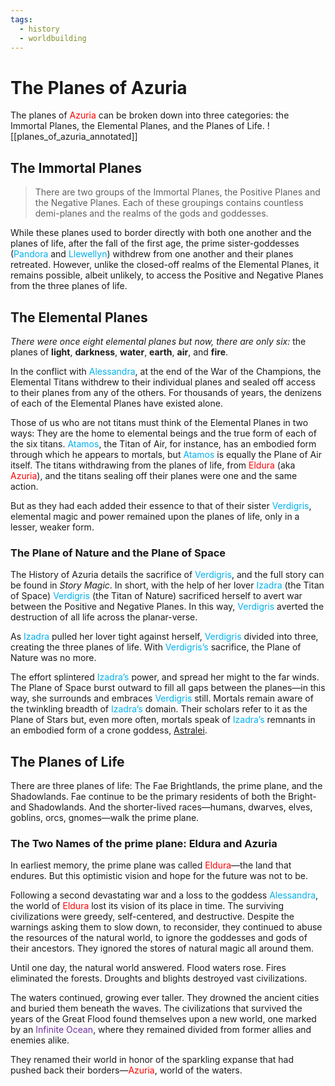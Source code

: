 ```yaml
---
tags:
  - history
  - worldbuilding
---
```


# The Planes of Azuria
The planes of <font color="#ff0000">Azuria</font> can be broken down into three categories: the Immortal Planes, the Elemental Planes, and the Planes of Life.
 ![[planes_of_azuria_annotated]]
## The Immortal Planes
 >There are two groups of the Immortal Planes, the Positive Planes and the Negative Planes. Each of these groupings contains countless demi-planes and the realms of the gods and goddesses.
 
 While these planes used to border directly with both one another and the planes of life, after the fall of the first age, the prime sister-goddesses (<font color="#00b0f0">Pandora</font> and <font color="#00b0f0">Llewellyn</font>) withdrew from one another and their planes retreated. However, unlike the closed-off realms of the Elemental Planes, it remains possible, albeit unlikely, to access the Positive and Negative Planes from the three planes of life.
 
## The Elemental Planes
*There were once eight elemental planes but now, there are only six:* the planes of **light**, **darkness**, **water**, **earth**, **air**, and **fire**.

In the conflict with <font color="#00b0f0">Alessandra</font>, at the end of the War of the Champions, the Elemental Titans withdrew to their individual planes and sealed off access to their planes from any of the others. For thousands of years, the denizens of each of the Elemental Planes have existed alone.

Those of us who are not titans must think of the Elemental Planes in two ways: They are the home to elemental beings and the true form of each of the six titans. <font color="#00b0f0">Atamos</font>, the Titan of Air, for instance, has an embodied form through which he appears to mortals, but <font color="#00b0f0">Atamos</font> is equally the Plane of Air itself. The titans withdrawing from the planes of life, from <font color="#ff0000">Eldura</font> (aka <font color="#ff0000">Azuria</font>), and the titans sealing off their planes were one and the same action.

But as they had each added their essence to that of their sister <font color="#00b0f0">Verdigris</font>, elemental magic and power remained upon the planes of life, only in a lesser, weaker form.
### The Plane of Nature and the Plane of Space
The History of Azuria details the sacrifice of <font color="#00b0f0">Verdigris</font>, and the full story can be found in _Story Magic_. In short, with the help of her lover <font color="#00b0f0">Izadra</font> (the Titan of Space) <font color="#00b0f0">Verdigris</font> (the Titan of Nature) sacrificed herself to avert war between the Positive and Negative Planes. In this way, <font color="#00b0f0">Verdigris</font> averted the destruction of all life across the planar-verse.

As <font color="#00b0f0">Izadra</font> pulled her lover tight against herself, <font color="#00b0f0">Verdigris</font> divided into three, creating the three planes of life. With <font color="#00b0f0">Verdigris’s</font> sacrifice, the Plane of Nature was no more.

The effort splintered <font color="#00b0f0">Izadra’s </font>power, and spread her might to the far winds. The Plane of Space burst outward to fill all gaps between the planes—in this way, she surrounds and embraces <font color="#00b0f0">Verdigris</font> still. Mortals remain aware of the twinkling breadth of <font color="#00b0f0">Izadra’s</font> domain. Their scholars refer to it as the Plane of Stars but, even more often, mortals speak of <font color="#00b0f0">Izadra’s</font> remnants in an embodied form of a crone goddess, [Astralei](https://worldofazuria.com/deities/).

## The Planes of Life
There are three planes of life: The Fae Brightlands, the prime plane, and the Shadowlands. Fae continue to be the primary residents of both the Bright- and Shadowlands. And the shorter-lived races—humans, dwarves, elves, goblins, orcs, gnomes—walk the prime plane.

### The Two Names of the prime plane: Eldura and Azuria
In earliest memory, the prime plane was called <font color="#ff0000">Eldura</font>—the land that endures. But this optimistic vision and hope for the future was not to be.

Following a second devastating war and a loss to the goddess <font color="#00b0f0">Alessandra</font>, the world of <font color="#ff0000">Eldura</font> lost its vision of its place in time. The surviving civilizations were greedy, self-centered, and destructive. Despite the warnings asking them to slow down, to reconsider, they continued to abuse the resources of the natural world, to ignore the goddesses and gods of their ancestors. They ignored the stores of natural magic all around them.

Until one day, the natural world answered. Flood waters rose. Fires eliminated the forests. Droughts and blights destroyed vast civilizations.

The waters continued, growing ever taller. They drowned the ancient cities and buried them beneath the waves. The civilizations that survived the years of the Great Flood found themselves upon a new world, one marked by an <font color="#7030a0">Infinite Ocean</font>, where they remained divided from former allies and enemies alike.

They renamed their world in honor of the sparkling expanse that had pushed back their borders—<font color="#ff0000">Azuria</font>, world of the waters.

